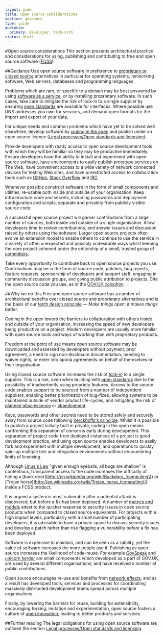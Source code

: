 ```yaml
---
layout: gsdm
title: Open source considerations
section: guidance
type: guide
audience:
  primary: developer, tech-arch
status: draft
---
```

    
#Open source considerations
This section presents architectural practice and considerations for using, publishing and contributing to free and open source software ([FOSS](http://en.wikipedia.org/wiki/Free_and_open-source_software)).

##Guidance
Use open source software in preference to [proprietary or closed source](http://en.wikipedia.org/wiki/Proprietary_software) alternatives in particular for operating systems, networking software, Web servers, databases and programming languages.

Problems which are rare, or specific to a domain may be best answered by using [software as a service](http://en.wikipedia.org/wiki/Software_as_a_service),
or by installing proprietary software.
In such cases, take care to mitigate the risk of lock-in to a single supplier by ensuring [open standards](http://consultation.cabinetoffice.gov.uk/openstandards/) are available for interfaces.
Where possible use DNS addresses you own for services, and demand open formats for the import and export of your data.

For unique needs and common problems which have yet to be solved well elsewhere, develop software by [coding in the open](http://digital.cabinetoffice.gov.uk/2012/10/12/coding-in-the-open/) and publish under an open source licence ([Legal processes/Open standards and licensing]()).

Provide developers with ready access to open source development tools with which they will be familiar so they may be productive immediately.
Ensure developers have the ability to install and experiment with open source software, have environments to easily publish prototype services on The Web, have convenient access to a wide variety of network connected devices for testing Web sites, and have unrestricted access to collaboration tools such as [GitHub](https://github.com), [Stack Overflow](http://stackoverflow.com/) and [IRC](http://en.wikipedia.org/wiki/Internet_Relay_Chat).

Whenever possible construct software in the form of small components and utilities, re-usable both inside and outside of your organisation.
Keep infrastructure code and secrets, including passwords and deployment configuration and scripts, separate and privately from publicly visible source code.

A successful open source project will garner contributions from a large number of sources, both inside and outside of a single organisation.
Allow developers time to review contributions, and answer issues and discussion raised by others using the software.
Larger open source projects often evolve an extension model to enable others to continue to use the service in a variety of often unexpected and possibly undesirable ways whilst keeping the core project coherent under the editorship of a small, trusted group of [committers](http://en.wikipedia.org/wiki/Committer).

Take every opportunity to contribute back to open source projects you use.
Contributions may be in the form of source code, patches, bug reports, feature requests, sponsorship of developers and support staff, engaging in community discussion groups, and giving public attribution to projects.
Cite the open source code you use, as in the [GOV.UK colophon](http://digital.cabinetoffice.gov.uk/govuk-launch-colophon/).

##Why we do this
Free and open source software has a number of architectural benefits over closed source and proprietary alternatives and is the basis of our [tenth design principle](https://www.gov.uk/designprinciples#tenth) &mdash; _Make things open: it makes things better_.

Coding in the open lowers the barriers to collaboration with others inside and outside of your organisation, increasing the speed of new developers being productive on a project.
Modern developers are usually more familiar with open source tools and ways of working than with proprietary products.

Freedom at the point of use means open source software may be downloaded and assessed by developers without payment, prior agreement, a need to sign non-disclosure documentation, needing to waiver rights, or enter into aporia agreements on behalf of themselves or their organisation.

Using closed source software increases the risk of [lock-in](http://en.wikipedia.org/wiki/Vendor_lock-in) to a single supplier.
This is a risk, even when building with [open standards](http://consultation.cabinetoffice.gov.uk/openstandards/) due to the possibility of inadvertently using propriety features.
Access to the source code enables support to be sourced from a number of independent suppliers, enabling better prioritisation of bug-fixes, allowing systems to be maintained outside of vendor product life-cycles, and mitigating the risk of [planned obsolescence](http://en.wikipedia.org/wiki/Planned_obsolescence) or [abandonment](http://en.wikipedia.org/wiki/Abandonware).

Keys, passwords and other secrets need to be stored safely and securely away from source code following [Kerckhoffs's principle](http://en.wikipedia.org/wiki/Kerckhoffs%27_principle).
Whilst it is possible to publish a project initially built in private, coding in the open means confronting this separation of concerns early during development.
This separation of project code from deployed instances of a project is good development practice, and using open source enables developers to easily fork and experiment with multiple development, and operations to quickly spin-up multiple test and integration environments without encountering limits of licensing.

Although [Linus's Law](http://en.wikipedia.org/wiki/Linus%27s_law) "given enough eyeballs, all bugs are shallow" is contentious,
transparent access to the code increases the difficulty of hiding a
[back door](http://en.wikipedia.org/wiki/Backdoor_(computing\)) or [Trojan horse](http://en.wikipedia.org/wiki/Trojan_horse_(computing\)) inside a FOSS product.

It is argued a system is most vulnerable after a potential attack is discovered, but before a fix has been deployed.
A number of [metrics and models](http://en.wikipedia.org/wiki/Open_source_software_security#Metrics_and_Models) attest to the quicker response to security issues in open source products when compared to closed source equivalents.
For projects with a high impact levels, particularly with a small number of participating developers, it is advisable to have a private space to discuss security issues and develop a patch rather than risk flagging a vulnerability before a fix has been deployed.

Software is expensive to maintain, and can be seen as a liability, yet the value of software increases the more people use it.
Publishing as open source increases the likelihood of code-reuse.
For example [GovSpeak](https://github.com/alphagov/govspeak) and [unicorn herder](https://github.com/alphagov/unicornherder) are small components which developed as a part of GOV.UK, are used by several different organisations, and have received a number of public contributions.

Open source encourages re-use and benefits from [network effects](http://en.wikipedia.org/wiki/Network_effect), and as a result has developed tools, services and processes for coordinating massively distributed development teams spread across multiple organisations.

Finally, by lowering the barriers for reuse, building for extensibility, encouraging forking, mutation and experimentation, open source fosters a culture of [open innovation](http://en.wikipedia.org/wiki/Open_innovation), leading to better products and services.

##Further reading
The legal obligations for using open source software are outlined the section [Legal processes/Open standards and licensing]().
